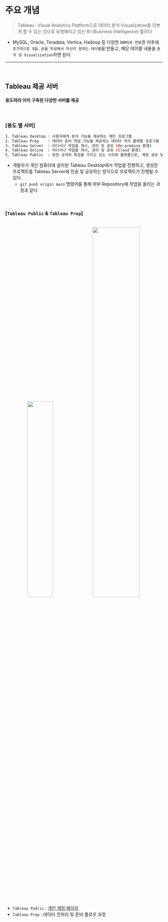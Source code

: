 # 주요 개념
> Tableau : Visual Analytics Platform으로 데이터 분석 Visualization을 이쁘게 할 수 있는 것으로 유명해지고 있는 BI (Business Intelligence) 툴이다
* MySQL, Oracle, Teradata, Vertica, Hadoop 등 다양한 `DBMS와 연동`한 이후에 `추가적으로 SQL 문을 작성해서 자신이 원하는 테이블`을 만들고, 해당 테이블 내용을 `분석 및 Visualization`하면 된다

<hr>
<br>

## Tableau 제공 서버

#### 용도따라 이미 구축된 다양한 서버를 제공

<br>

### [용도 별 서버]
```bash
1. Tableau Desktop : 사용자에게 분석 기능을 제공하는 메인 프로그램
2. Tableau Prep    : 데이터 준비 작업 기능을 제공하는 데이터 처리 플랫폼 프로그램
3. Tableau Server  : 어디서나 작업을 게시, 관리 및 공유 (On-premise 환경)
4. Tableau Online  : 어디서나 작업을 게시, 관리 및 공유 (Cloud 환경)
5. Tableau Public  : 완전 공개의 특징을 가지고 있는 시각화 플랫폼으로, 계정 생성 및 프로젝트 공유가 가능한 SNS 같은 SW
```
* 개발자가 개인 컴퓨터에 설치된 Tableau Desktop에서 작업을 진행하고, 생성한 프로젝트를 Tableau Server에 전송 및 공유하는 방식으로 프로젝트가 진행될 수 있다 
  * `git push origin main` 명령어를 통해 외부 Repository에 작업을 올리는 과정과 같다

<br>

### [`Tableau Public` & `Tableau Prep`]
<br>
<div align="center">
 <img width = "40%" src="https://user-images.githubusercontent.com/37537227/123355636-0b3e1100-d5a1-11eb-8d14-c0a07d553424.png" />
 <img width = "55%" src="https://user-images.githubusercontent.com/37537227/123357657-e9df2400-d5a4-11eb-96ba-8204d5ee19b4.png" />
</div>      

* `Tableau Public` : [개인 계정 페이지](https://public.tableau.com/profile/.26031161#!/)
* `Tableau Prep`  : 데이터 전처리 및 준비 플로우 과정
